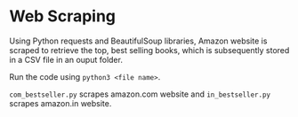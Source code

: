 # Web Scraping

Using Python requests and BeautifulSoup libraries, Amazon website is scraped to retrieve the top, best selling books, which is subsequently stored in a CSV file in an ouput folder.

Run the code using `python3 <file name>`. 

`com_bestseller.py` scrapes amazon.com website and `in_bestseller.py` scrapes amazon.in website.
